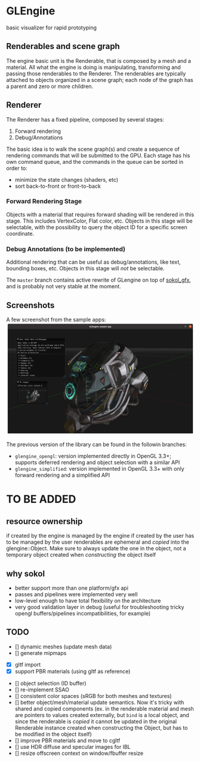 GLEngine
========

basic visualizer for rapid prototyping

## Renderables and scene graph
The engine basic unit is the Renderable, that is composed by a mesh and a material. All what the engine is doing is
manipulating, transforming and passing those renderables to the Renderer.
The renderables are typically attached to objects organized in a scene graph; each node of the graph has a parent and
zero or more children.

## Renderer
The Renderer has a fixed pipeline, composed by several stages:

1. Forward rendering
2. Debug/Annotations

The basic idea is to walk the scene graph(s) and create a sequence of rendering commands that will be submitted to the GPU.
Each stage has his own command queue, and the commands in the queue can be sorted in order to:

* minimize the state changes (shaders, etc)
* sort back-to-front or front-to-back 

### Forward Rendering Stage
Objects with a material that requires forward shading will be rendered in this stage. This includes VertexColor, Flat color, etc.
Objects in this stage will be selectable, with the possibility to query the object ID for a specific screen coordinate.

### Debug Annotations (to be implemented)
Additional rendering that can be useful as debug/annotations, like text, bounding boxes, etc.
Objects in this stage will *not* be selectable.

The `master` branch contains active rewrite of GLengine on top of [sokol_gfx](https://github.com/floooh/sokol), and is probably not very stable at the moment.

## Screenshots
A few screenshot from the sample apps:
![PBR](resources/screenshot_pbr.png)

The previous version of the library can be found in the followin branches:
* `glengine_opengl`: version implemented directly in OpenGL 3.3+; supports deferred rendering and object selection with a similar API
* `glengine_simplified`: version implemented in OpenGL 3.3+ with only forward rendering and a simplified API

TO BE ADDED
===========

resource ownership
------------------
if created by the engine is managed by the engine
if created by the user has to be managed by the user
renderables are ephemeral and _copied_ into the glengine::Object. Make sure to always update the one in the object, not a temporary object created when _constructing_ the object itself 

why sokol
---------
* better support more than one platform/gfx api
* passes and pipelines were implemented very well
* low-level enough to have total flexibility on the architecture
* very good validation layer in debug (useful for troubleshooting tricky opengl buffers/pipelines incompatibilities, for example)

TODO
----
- [] dynamic meshes (update mesh data)
- [] generate mipmaps
- [x] gltf import
- [x] support PBR materials (using gltf as reference)
- [] object selection (ID buffer)
- [] re-implement SSAO
- [] consistent color spaces (sRGB for both meshes and textures)
- [] better object/mesh/material update semantics. Now it's tricky with shared and copied components (ex. in the renderable material and mesh are pointers to values created externally, but `bind` is a local object, and since the renderable is _copied_ it cannot be updated in the original Renderable instance created when constructing the Object, but has to be modified in the object itself)
- [] improve PBR materials and move to cgltf
- [] use HDR diffuse and specular images for IBL
- [] resize offscreen context on window/fbuffer resize
